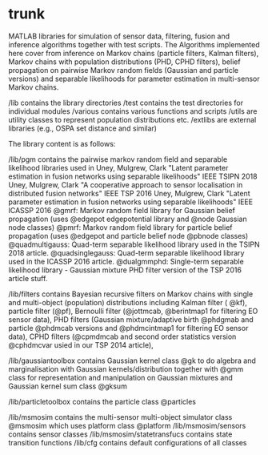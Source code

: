 # trunk
MATLAB libraries for simulation of sensor data, filtering, fusion and inference algorithms together with test scripts. The Algorithms implemented here cover from inference on Markov chains (particle filters, Kalman filters), Markov chains with population distributions (PHD, CPHD filters), belief propagation on pairwise Markov random fields (Gaussian and particle versions) and separable likelihoods for parameter estimation in multi-sensor Markov chains.

/lib contains the library directories
/test contains the test directories for individual modules
/various contains various functions and scripts
/utils are utility classes to represent population distributions etc.
/extlibs are external libraries (e.g., OSPA set distance and similar)

The library content is as follows:

/lib/pgm contains the pairwise markov random field and separable likelihood libraries used in 
Uney, Mulgrew, Clark "Latent parameter estimation in fusion networks using separable likelihoods" IEEE TSIPN 2018
Uney, Mulgrew, Clark "A cooperative approach to sensor localisation in distributed fusion networks" IEEE TSP 2016
Uney, Mulgrew, Clark "Latent parameter estimation in fusion networks using separable likelihoods" IEEE ICASSP 2016
@gmrf: Markov random field library for Gaussian belief propagation (uses @edgepot edgepotential library and @node Gaussian node classes)
@pmrf: Markov random field library for particle belief propagation (uses @edgepot and particle belief node @pbnode classes)
@quadmultigauss: Quad-term separable likelihood library used in the TSIPN 2018 article.
@quadsinglegauss: Quad-term separable likelihood library used in the ICASSP 2016 article.
@dualgmmphd: Single-term separable likelihood library - Gaussian mixture PHD filter version of the TSP 2016 article stuff.

/lib/filters contains Bayesian recursive filters on Markov chains with single and multi-object (population) distributions including Kalman filter ( @kf), particle filter (@pf), Bernoulli filter (@jottmcab, @berintmap1 for filtering EO sensor data), PHD filters (Gaussian mixture/adaptive birth @phdgmab and particle @phdmcab versions and @phdmcintmap1 for filtering EO sensor data), CPHD filters (@cpmdmcab and second order statistics version @cphdmcvar usied in our TSP 2014 article), 

/lib/gaussiantoolbox contains Gaussian kernel class @gk to do algebra and marginalisation with Gaussian kernels/distribution together with @gmm class for representation and manipulation on Gaussian mixtures and Gaussian kernel sum class @gksum 

/lib/particletoolbox contains the particle class @particles

/lib/msmosim contains the multi-sensor multi-object simulator class @msmosim which uses platform class @platform
/lib/msmosim/sensors contains sensor classes
/lib/msmosim/statetransfucs contains state transition functions
/lib/cfg contains default configurations of all classes
